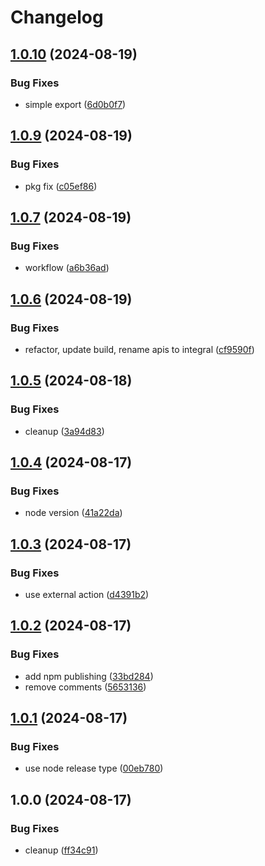 # Changelog

## [1.0.10](https://github.com/reasonai/cli/compare/v1.0.9...v1.0.10) (2024-08-19)


### Bug Fixes

* simple export ([6d0b0f7](https://github.com/reasonai/cli/commit/6d0b0f7f474c93cd2b41acbab003043707dddc8c))

## [1.0.9](https://github.com/reasonai/cli/compare/v1.0.8...v1.0.9) (2024-08-19)


### Bug Fixes

* pkg fix ([c05ef86](https://github.com/reasonai/cli/commit/c05ef86f099cbaa47c68f0fb05513a0ac2798bde))

## [1.0.7](https://github.com/reasonai/cli/compare/v1.0.6...v1.0.7) (2024-08-19)

### Bug Fixes

- workflow ([a6b36ad](https://github.com/reasonai/cli/commit/a6b36ad8943608513258537e085673ee95186ec8))

## [1.0.6](https://github.com/reasonai/cli/compare/v1.0.5...v1.0.6) (2024-08-19)

### Bug Fixes

- refactor, update build, rename apis to integral ([cf9590f](https://github.com/reasonai/cli/commit/cf9590fc131932ee73895aab83bc7525cf9030f8))

## [1.0.5](https://github.com/reasonai/cli/compare/v1.0.4...v1.0.5) (2024-08-18)

### Bug Fixes

- cleanup ([3a94d83](https://github.com/reasonai/cli/commit/3a94d832d639aa85c8b23a0f19de0f5ecf09ca46))

## [1.0.4](https://github.com/reasonai/cli/compare/v1.0.3...v1.0.4) (2024-08-17)

### Bug Fixes

- node version ([41a22da](https://github.com/reasonai/cli/commit/41a22da46f3e77786e93dcbc4bba34036a6bfc22))

## [1.0.3](https://github.com/reasonai/cli/compare/v1.0.2...v1.0.3) (2024-08-17)

### Bug Fixes

- use external action ([d4391b2](https://github.com/reasonai/cli/commit/d4391b21c34bafe1ea1e5b2c3e2dafb51bd8a37f))

## [1.0.2](https://github.com/reasonai/cli/compare/v1.0.1...v1.0.2) (2024-08-17)

### Bug Fixes

- add npm publishing ([33bd284](https://github.com/reasonai/cli/commit/33bd28469adf245e172be3c9c8c2dad4061cd5d2))
- remove comments ([5653136](https://github.com/reasonai/cli/commit/5653136eae5a8b280ecbd7fb08ee3ca33c62bb44))

## [1.0.1](https://github.com/reasonai/cli/compare/v1.0.0...v1.0.1) (2024-08-17)

### Bug Fixes

- use node release type ([00eb780](https://github.com/reasonai/cli/commit/00eb780daa1ed6961bf91d68005035cc35a8c217))

## 1.0.0 (2024-08-17)

### Bug Fixes

- cleanup ([ff34c91](https://github.com/reasonai/cli/commit/ff34c91d5e645185b06fd117891dbaa3088d030f))
